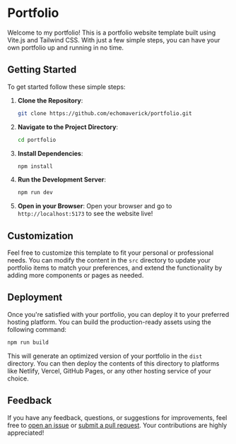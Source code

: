 
# Portfolio

Welcome to my portfolio! This is a portfolio website template built using Vite.js and Tailwind CSS. With just a few simple steps, you can have your own portfolio up and running in no time.

## Getting Started

To get started follow these simple steps:

1. **Clone the Repository**: 
   ```bash
   git clone https://github.com/echomaverick/portfolio.git
   ```

2. **Navigate to the Project Directory**:
   ```bash
   cd portfolio
   ```

3. **Install Dependencies**:
   ```bash
   npm install
   ```

4. **Run the Development Server**:
   ```bash
   npm run dev
   ```

5. **Open in your Browser**:
   Open your browser and go to `http://localhost:5173` to see the website live!

## Customization

Feel free to customize this template to fit your personal or professional needs. You can modify the content in the `src` directory to update your portfolio items to match your preferences, and extend the functionality by adding more components or pages as needed.

## Deployment

Once you're satisfied with your portfolio, you can deploy it to your preferred hosting platform. You can build the production-ready assets using the following command:

```bash
npm run build
```

This will generate an optimized version of your portfolio in the `dist` directory. You can then deploy the contents of this directory to platforms like Netlify, Vercel, GitHub Pages, or any other hosting service of your choice.

## Feedback

If you have any feedback, questions, or suggestions for improvements, feel free to [open an issue](https://github.com/your-username/portfolioi.io/issues) or [submit a pull request](https://github.com/your-username/portfolioi.io/pulls). Your contributions are highly appreciated!

